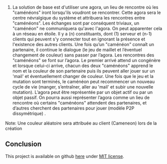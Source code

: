 1.    La solution de base est d'utiliser une agora, un lieu de rencontre où les "caménéons" iront lorsqu'ils voudront se rencontrer. Cette agora sera le centre névralgique du système et attribuera les rencontres entre "caménéons". Les échanges sont par conséquent triviaux, un "caménéon" ne communiquera qu'avec l'agora. On peut apparenter cela à un réseau en étoile. Il y a (n) constituants, dont (1) serveur et (n-1) clients qui peuvent s'y connecter tout en ignorant la présence et l'existence des autres clients. Une fois qu’un "caménéon" connaît un partenaire, il continue le dialogue (le jeu de maillet et l’éventuel changement de couleur) sans passer par l’agora. Les rencontres des "caménéons" se font sur l’agora. Le premier arrivé attend un congénère et lorsque celui-ci arrive, chacun des deux "caménéons" apprend le nom et la couleur de son partenaire puis ils peuvent aller jouer sur un 'mail' et éventuellement changer de couleur. Une fois que le jeu et la mutation sont terminés, le caménéon peut recommencer un nouveau cycle de vie (manger, s’entraîner, aller au 'mail' et subir une nouvelle mutation). L’agora peut être représentée par un objet actif ou par un objet passif. On pourra aussi représenter l’agora comme un lieu de rencontre où certains "caménéons" attendent des partenaires, et d’autres cherchent des partenaires pour jouer (modèle P2P dissymétrique) .

Note: Une couleur aléatoire sera attribuée au client (Cameneon) lors de la création

## Conclusion

This project is available on github <a href='https://github.com/jeromeetienne/microevent.js'>here</a>
under <a href='https://github.com/jeromeetienne/microevent.js/blob/master/MIT-LICENSE.txt'>MIT license</a>.
